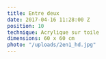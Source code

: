 ```yaml
---
title: Entre deux
date: 2017-04-16 11:28:00 Z
position: 10
technique: Acrylique sur toile
dimensions: 60 x 60 cm
photo: "/uploads/2en1_hd.jpg"
---
```


